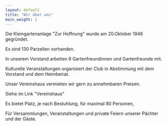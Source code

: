 ```yaml
---
layout: default
title: "Wir über uns"
main_weight: 1
---
```


Die Kleingartenanlage "Zur Hoffnung" wurde am 20.Oktober 1946 gegründet. 

Es sind 130 Parzellen vorhanden.

In unserem Vorstand arbeiten 9 Gartenfreundinnen und Gartenfreunde mit.

Kulturelle Veranstaltungen organisiert der Club in Abstimmung mit dem Vorstand und dem Heimbeirat.

Unser Vereinshaus vermieten wir gern zu annehmbaren Preisen.

Siehe im Link "Vereinshaus"

Es bietet Platz, je nach Bestuhlung, für maximal 80 Personen,

Für Versammlungen, Veranstaltungen und private Feiern unserer Pächter und der Gäste.
